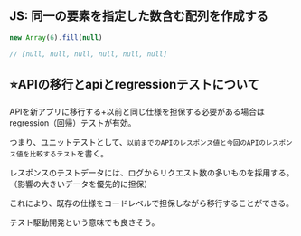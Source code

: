 ## JS: 同一の要素を指定した数含む配列を作成する

```js
new Array(6).fill(null)

// [null, null, null, null, null, null]
```

## ⭐️APIの移行とapiとregressionテストについて

APIを新アプリに移行する+以前と同じ仕様を担保する必要がある場合はregression（回帰）テストが有効。

つまり、ユニットテストとして、`以前までのAPIのレスポンス値と今回のAPIのレスポンス値を比較するテスト`を書く。

レスポンスのテストデータには、ログからリクエスト数の多いものを採用する。（影響の大きいデータを優先的に担保）

これにより、既存の仕様をコードレベルで担保しながら移行することができる。

テスト駆動開発という意味でも良さそう。
